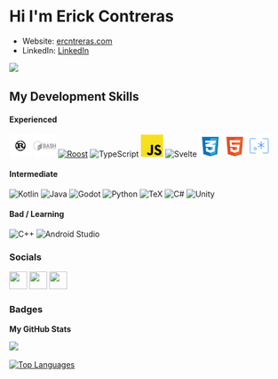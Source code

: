 # Hi I'm Erick Contreras

* Website: [ercntreras.com](https://www.ercntreras.com/)
* LinkedIn: [LinkedIn](https://www.linkedin.com/in/er-contreras/)

<a href="https://www.twitter.com/er_contreras_" target="_blank" rel="noreferrer">
<img src="https://img.shields.io/twitter/follow/er_contreras_?logo=twitter&style=for-the-badge&color=0891b2&labelColor=1c1917"/>
</a>

## My Development Skills
#### Experienced
<p>
    <img alt="Rust" title="Rust" src="icons/rust.svg" height="40">
    <img alt="Bash" title="Bash" src="icons/bash.svg" height="40">
    <a href="https://github.com/RubixDev/roost"><img alt="Roost" title="Roost" src="icons/roost.png" height="40"></a>
    <img alt="TypeScript" title="TypeScript" src="icons/typescript.svg" height="40">
    <img alt="JavaScript" title="JavaScript" src="icons/javascript.svg" height="40">
    <img alt="Svelte" title="Svelte" src="icons/svelte.svg" height="40">
    <img alt="CSS" title="CSS" src="icons/css.svg" height="40">
    <img alt="HTML" title="HTML" src="icons/html.svg" height="40">
    <img alt="Regular Expressions" title="Regular Expressions" src="icons/regex.svg" height="40">
</p>

#### Intermediate
<p>
    <img alt="Kotlin" title="Kotlin" src="icons/kotlin.svg" height="40">
    <img alt="Java" title="Java" src="icons/java.svg" height="40">
    <img alt="Godot" title="Godot" src="icons/godot.svg" height="40">
    <img alt="Python" title="Python" src="icons/python.svg" height="40">
    <img alt="TeX" title="TeX" src="icons/tex.svg" height="40">
    <img alt="C#" title="C#" src="icons/csharp.svg" height="40">
    <img alt="Unity" title="Unity" src="icons/unity.svg" height="40">
</p>

#### Bad / Learning
<p>
    <img alt="C++" title="C++" src="icons/cpp.svg" height="40">
    <img alt="Android Studio" title="Android Studio" src="icons/android-studio.svg" height="40">
</p>

### Socials

<p align="left"> <a href="https://www.github.com/er-contreras" target="_blank" rel="noreferrer"><img src="https://raw.githubusercontent.com/danielcranney/readme-generator/main/public/icons/socials/github.svg" width="32" height="32" /></a> <a href="https://www.linkedin.com/in/er-contreras" target="_blank" rel="noreferrer"><img src="https://raw.githubusercontent.com/danielcranney/readme-generator/main/public/icons/socials/linkedin.svg" width="32" height="32" /></a> <a href="https://www.twitter.com/er_contreras_" target="_blank" rel="noreferrer"><img src="https://raw.githubusercontent.com/danielcranney/readme-generator/main/public/icons/socials/twitter.svg" width="32" height="32" /></a></p>

### Badges

<b>My GitHub Stats</b>

<a href="http://www.github.com/er-contreras"><img src="https://github-readme-streak-stats.herokuapp.com/?user=er-contreras&stroke=ffffff&background=1c1917&ring=0891b2&fire=0891b2&currStreakNum=ffffff&currStreakLabel=0891b2&sideNums=ffffff&sideLabels=ffffff&dates=ffffff&hide_border=true" /></a>

<a href="https://github.com/er-contreras" align="left"><img src="https://github-readme-stats.vercel.app/api/top-langs/?username=er-contreras&langs_count=10&title_color=0891b2&text_color=ffffff&icon_color=0891b2&bg_color=1c1917&hide_border=true&locale=en&custom_title=Top%20%Languages" alt="Top Languages" /></a>
